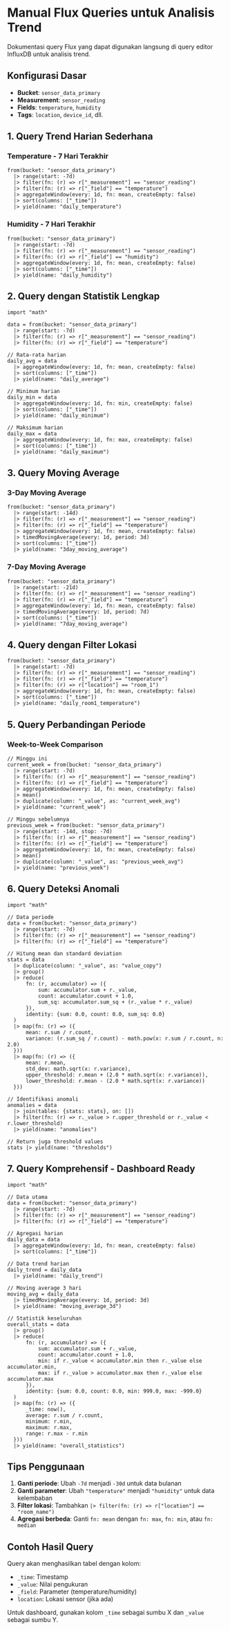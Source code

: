 # Manual Flux Queries untuk Analisis Trend

Dokumentasi query Flux yang dapat digunakan langsung di query editor InfluxDB untuk analisis trend.

## Konfigurasi Dasar

- **Bucket**: `sensor_data_primary`
- **Measurement**: `sensor_reading`
- **Fields**: `temperature`, `humidity`
- **Tags**: `location`, `device_id`, dll.

## 1. Query Trend Harian Sederhana

### Temperature - 7 Hari Terakhir
```flux
from(bucket: "sensor_data_primary")
  |> range(start: -7d)
  |> filter(fn: (r) => r["_measurement"] == "sensor_reading")
  |> filter(fn: (r) => r["_field"] == "temperature")
  |> aggregateWindow(every: 1d, fn: mean, createEmpty: false)
  |> sort(columns: ["_time"])
  |> yield(name: "daily_temperature")
```

### Humidity - 7 Hari Terakhir
```flux
from(bucket: "sensor_data_primary")
  |> range(start: -7d)
  |> filter(fn: (r) => r["_measurement"] == "sensor_reading")
  |> filter(fn: (r) => r["_field"] == "humidity")
  |> aggregateWindow(every: 1d, fn: mean, createEmpty: false)
  |> sort(columns: ["_time"])
  |> yield(name: "daily_humidity")
```

## 2. Query dengan Statistik Lengkap

```flux
import "math"

data = from(bucket: "sensor_data_primary")
  |> range(start: -7d)
  |> filter(fn: (r) => r["_measurement"] == "sensor_reading")
  |> filter(fn: (r) => r["_field"] == "temperature")

// Rata-rata harian
daily_avg = data
  |> aggregateWindow(every: 1d, fn: mean, createEmpty: false)
  |> sort(columns: ["_time"])
  |> yield(name: "daily_average")

// Minimum harian
daily_min = data
  |> aggregateWindow(every: 1d, fn: min, createEmpty: false)
  |> sort(columns: ["_time"])
  |> yield(name: "daily_minimum")

// Maksimum harian
daily_max = data
  |> aggregateWindow(every: 1d, fn: max, createEmpty: false)
  |> sort(columns: ["_time"])
  |> yield(name: "daily_maximum")
```

## 3. Query Moving Average

### 3-Day Moving Average
```flux
from(bucket: "sensor_data_primary")
  |> range(start: -14d)
  |> filter(fn: (r) => r["_measurement"] == "sensor_reading")
  |> filter(fn: (r) => r["_field"] == "temperature")
  |> aggregateWindow(every: 1d, fn: mean, createEmpty: false)
  |> timedMovingAverage(every: 1d, period: 3d)
  |> sort(columns: ["_time"])
  |> yield(name: "3day_moving_average")
```

### 7-Day Moving Average
```flux
from(bucket: "sensor_data_primary")
  |> range(start: -21d)
  |> filter(fn: (r) => r["_measurement"] == "sensor_reading")
  |> filter(fn: (r) => r["_field"] == "temperature")
  |> aggregateWindow(every: 1d, fn: mean, createEmpty: false)
  |> timedMovingAverage(every: 1d, period: 7d)
  |> sort(columns: ["_time"])
  |> yield(name: "7day_moving_average")
```

## 4. Query dengan Filter Lokasi

```flux
from(bucket: "sensor_data_primary")
  |> range(start: -7d)
  |> filter(fn: (r) => r["_measurement"] == "sensor_reading")
  |> filter(fn: (r) => r["_field"] == "temperature")
  |> filter(fn: (r) => r["location"] == "room_1")
  |> aggregateWindow(every: 1d, fn: mean, createEmpty: false)
  |> sort(columns: ["_time"])
  |> yield(name: "daily_room1_temperature")
```

## 5. Query Perbandingan Periode

### Week-to-Week Comparison
```flux
// Minggu ini
current_week = from(bucket: "sensor_data_primary")
  |> range(start: -7d)
  |> filter(fn: (r) => r["_measurement"] == "sensor_reading")
  |> filter(fn: (r) => r["_field"] == "temperature")
  |> aggregateWindow(every: 1d, fn: mean, createEmpty: false)
  |> mean()
  |> duplicate(column: "_value", as: "current_week_avg")
  |> yield(name: "current_week")

// Minggu sebelumnya
previous_week = from(bucket: "sensor_data_primary")
  |> range(start: -14d, stop: -7d)
  |> filter(fn: (r) => r["_measurement"] == "sensor_reading")
  |> filter(fn: (r) => r["_field"] == "temperature")
  |> aggregateWindow(every: 1d, fn: mean, createEmpty: false)
  |> mean()
  |> duplicate(column: "_value", as: "previous_week_avg")
  |> yield(name: "previous_week")
```

## 6. Query Deteksi Anomali

```flux
import "math"

// Data periode
data = from(bucket: "sensor_data_primary")
  |> range(start: -7d)
  |> filter(fn: (r) => r["_measurement"] == "sensor_reading")
  |> filter(fn: (r) => r["_field"] == "temperature")

// Hitung mean dan standard deviation
stats = data
  |> duplicate(column: "_value", as: "value_copy")
  |> group()
  |> reduce(
      fn: (r, accumulator) => ({
          sum: accumulator.sum + r._value,
          count: accumulator.count + 1.0,
          sum_sq: accumulator.sum_sq + (r._value * r._value)
      }),
      identity: {sum: 0.0, count: 0.0, sum_sq: 0.0}
  )
  |> map(fn: (r) => ({
      mean: r.sum / r.count,
      variance: (r.sum_sq / r.count) - math.pow(x: r.sum / r.count, n: 2.0)
  }))
  |> map(fn: (r) => ({
      mean: r.mean,
      std_dev: math.sqrt(x: r.variance),
      upper_threshold: r.mean + (2.0 * math.sqrt(x: r.variance)),
      lower_threshold: r.mean - (2.0 * math.sqrt(x: r.variance))
  }))

// Identifikasi anomali
anomalies = data
  |> join(tables: {stats: stats}, on: [])
  |> filter(fn: (r) => r._value > r.upper_threshold or r._value < r.lower_threshold)
  |> yield(name: "anomalies")

// Return juga threshold values
stats |> yield(name: "thresholds")
```

## 7. Query Komprehensif - Dashboard Ready

```flux
import "math"

// Data utama
data = from(bucket: "sensor_data_primary")
  |> range(start: -7d)
  |> filter(fn: (r) => r["_measurement"] == "sensor_reading")
  |> filter(fn: (r) => r["_field"] == "temperature")

// Agregasi harian
daily_data = data
  |> aggregateWindow(every: 1d, fn: mean, createEmpty: false)
  |> sort(columns: ["_time"])

// Data trend harian
daily_trend = daily_data
  |> yield(name: "daily_trend")

// Moving average 3 hari
moving_avg = daily_data
  |> timedMovingAverage(every: 1d, period: 3d)
  |> yield(name: "moving_average_3d")

// Statistik keseluruhan
overall_stats = data
  |> group()
  |> reduce(
      fn: (r, accumulator) => ({
          sum: accumulator.sum + r._value,
          count: accumulator.count + 1.0,
          min: if r._value < accumulator.min then r._value else accumulator.min,
          max: if r._value > accumulator.max then r._value else accumulator.max
      }),
      identity: {sum: 0.0, count: 0.0, min: 999.0, max: -999.0}
  )
  |> map(fn: (r) => ({
      _time: now(),
      average: r.sum / r.count,
      minimum: r.min,
      maximum: r.max,
      range: r.max - r.min
  }))
  |> yield(name: "overall_statistics")
```

## Tips Penggunaan

1. **Ganti periode**: Ubah `-7d` menjadi `-30d` untuk data bulanan
2. **Ganti parameter**: Ubah `"temperature"` menjadi `"humidity"` untuk data kelembaban
3. **Filter lokasi**: Tambahkan `|> filter(fn: (r) => r["location"] == "room_name")`
4. **Agregasi berbeda**: Ganti `fn: mean` dengan `fn: max`, `fn: min`, atau `fn: median`

## Contoh Hasil Query

Query akan menghasilkan tabel dengan kolom:
- `_time`: Timestamp
- `_value`: Nilai pengukuran
- `_field`: Parameter (temperature/humidity)
- `location`: Lokasi sensor (jika ada)

Untuk dashboard, gunakan kolom `_time` sebagai sumbu X dan `_value` sebagai sumbu Y.
